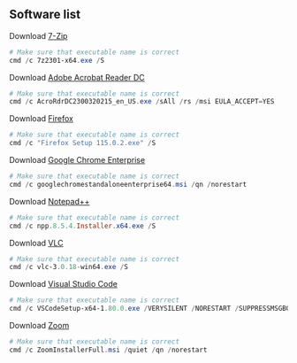 ## Software list
Download [7-Zip](https://7-zip.org/download.html) <br />
```powershell
# Make sure that executable name is correct
cmd /c 7z2301-x64.exe /S
```
Download [Adobe Acrobat Reader DC](https://get.adobe.com/reader/enterprise/) <br />
```powershell
# Make sure that executable name is correct
cmd /c AcroRdrDC2300320215_en_US.exe /sAll /rs /msi EULA_ACCEPT=YES
```
Download [Firefox](https://www.mozilla.org/en-US/firefox/all/#product-desktop-release) <br />
```powershell
# Make sure that executable name is correct
cmd /c "Firefox Setup 115.0.2.exe" /S
```
Download [Google Chrome Enterprise](https://chromeenterprise.google/browser/download/#windows-tab) <br />
```powershell
# Make sure that executable name is correct
cmd /c googlechromestandaloneenterprise64.msi /qn /norestart
```
Download [Notepad++](https://notepad-plus-plus.org/downloads/) <br />
```powershell
# Make sure that executable name is correct
cmd /c npp.8.5.4.Installer.x64.exe /S
```
Download [VLC](https://www.videolan.org/) <br />
```powershell
# Make sure that executable name is correct
cmd /c vlc-3.0.18-win64.exe /S
```
Download [Visual Studio Code](https://code.visualstudio.com/Download) <br />
```powershell
# Make sure that executable name is correct
cmd /c VSCodeSetup-x64-1.80.0.exe /VERYSILENT /NORESTART /SUPPRESSMSGBOXES /MERGETASKS=!runcode
```
Download [Zoom](https://support.zoom.us/hc/en-us/articles/207373866-Zoom-Installers) <br />
```powershell
# Make sure that executable name is correct
cmd /c ZoomInstallerFull.msi /quiet /qn /norestart
```
